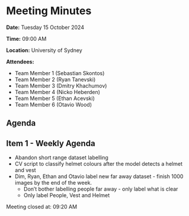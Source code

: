 # Meeting Minutes

**Date:** Tuesday 15 October 2024

**Time:** 09:00 AM

**Location:** University of Sydney

**Attendees:**

* Team Member 1 (Sebastian Skontos)
* Team Member 2 (Ryan Tanevski)
* Team Member 3 (Dmitry Khachumov)
* Team Member 4 (Nicko Heberden)
* Team Member 5 (Ethan Acevski)
* Team Member 6 (Otavio Wood)

## Agenda
## Item 1 - Weekly Agenda
- Abandon short range dataset labelling
- CV script to classify helmet colours after the model detects a helmet and vest
- Dim, Ryan, Ethan and Otavio label new far away dataset - finish 1000 images by the end of the week. 
    - Don’t bother labelling people far away - only label what is clear
    - Only label People, Vest and Helmet

Meeting closed at:  09:20 AM
